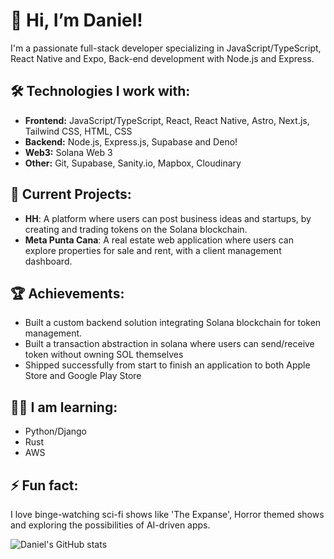 # 👋 Hi, I’m Daniel!

I'm a passionate full-stack developer specializing in JavaScript/TypeScript, React Native and Expo, Back-end development with Node.js and Express. 

## 🛠️ Technologies I work with:

- **Frontend:** JavaScript/TypeScript, React, React Native, Astro, Next.js, Tailwind CSS, HTML, CSS
- **Backend:** Node.js, Express.js, Supabase and Deno!
- **Web3:** Solana Web 3
- **Other:** Git, Supabase, Sanity.io, Mapbox, Cloudinary

## 🚀 Current Projects:

- **HH**: A platform where users can post business ideas and startups, by creating and trading tokens on the Solana blockchain.
- **Meta Punta Cana**: A real estate web application where users can explore properties for sale and rent, with a client management dashboard.

## 🏆 Achievements:

- Built a custom backend solution integrating Solana blockchain for token management.
- Built a transaction abstraction in solana where users can send/receive token without owning SOL themselves
- Shipped successfully from start to finish an application to both Apple Store and Google Play Store

## 🤌🏽 I am learning:

- Python/Django
- Rust
- AWS

## ⚡ Fun fact:

I love binge-watching sci-fi shows like 'The Expanse', Horror themed shows and exploring the possibilities of AI-driven apps.

![Daniel's GitHub stats](https://github-readme-stats.vercel.app/api?username=jdgr29&show_icons=true&theme=dark)


<!---
jdaniel96/jdaniel96 is a ✨ special ✨ repository because its `README.md` (this file) appears on your GitHub profile.
You can click the Preview link to take a look at your changes.
--->
